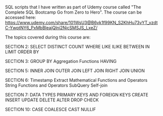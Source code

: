 SQL scripts that I have written as part of Udemy course called "The Complete SQL Bootcamp Go from Zero to Hero".
The course can be accessed here: https://www.udemy.com/share/101WsU3@B6vk1f99KN_S2KhHu73vYT_vzdtC-YwptNY6_PxMbBleajQlni2NjcSMSJS_LxeZ/

The topics covered during this course are:

SECTION 2:
SELECT
DISTINCT
COUNT
WHERE
LIKE
ILIKE
BETWEEN
IN
LIMIT
ORDER BY

SECTION 3:
GROUP BY
Aggregation Functions
HAVING

SECTION 5:
INNER JOIN
OUTER JOIN
LEFT JOIN
RIGHT JOIN
UNION

SECTION 6:
Timestamp
Extract
Mathematical Functions and Operators
String Functions and Operators
SubQuery
Self-join

SECTION 7:
DATA TYPES
PRIMARY KEYS AND FOREIGN KEYS
CREATE
INSERT
UPDATE
DELETE
ALTER
DROP
CHECK

SECTION 10:
CASE
COALESCE
CAST
NULLIF
